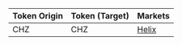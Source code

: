 
| Token Origin | Token (Target) | Markets                        |
| ------------ | -------------- | ------------------------------ |
| CHZ          | CHZ            | [Helix](https://helixapp.com/) |
